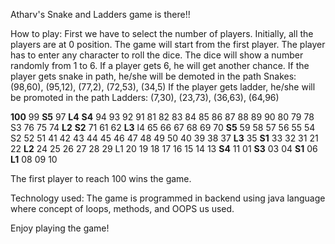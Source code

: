Atharv's Snake and Ladders game is there!!

How to play:
First we have to select the number of players.
Initially, all the players are at 0 position. The game will start from the first player. The player has to enter any character to roll the dice. The dice will show a number randomly from 1 to 6. If a player gets 6, he will get another chance.
If the player gets snake in path, he/she will be demoted in the path
Snakes: (98,60), (95,12), (77,2), (72,53), (34,5)
If the player gets ladder, he/she will be promoted in the path
Ladders: (7,30), (23,73), (36,63), (64,96)

**100** 99 **S5** 97 **L4** **S4** 94 93 92 91
 81 82 83 84 85 86 87 88 89 90
 80 79 78 S3 76 75 74 **L2** **S2** 71
 61 62 **L3** l4 65 66 67 68 69 70
 **S5** 59 58 57 56 55 54 S2 52 51
 41 42 43 44 45 46 47 48 49 50
 40 39 38 37 **L3** 35 **S1** 33 32 31
 21 22 **L2** 24 25 26 27 28 29 L1
 20 19 18 17 16 15 14 13 **S4** 11
 01 **S3** 03 04 **S1** 06 **L1** 08 09 10

The first player to reach 100 wins the game.

Technology used:
The game is programmed in backend using java language where concept of loops, methods, and OOPS us used.

Enjoy playing the game!
